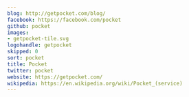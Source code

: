 ```yaml
---
blog: http://getpocket.com/blog/
facebook: https://facebook.com/pocket
github: pocket
images:
- getpocket-tile.svg
logohandle: getpocket
skipped: 0
sort: pocket
title: Pocket
twitter: pocket
website: https://getpocket.com/
wikipedia: https://en.wikipedia.org/wiki/Pocket_(service)
---
```

